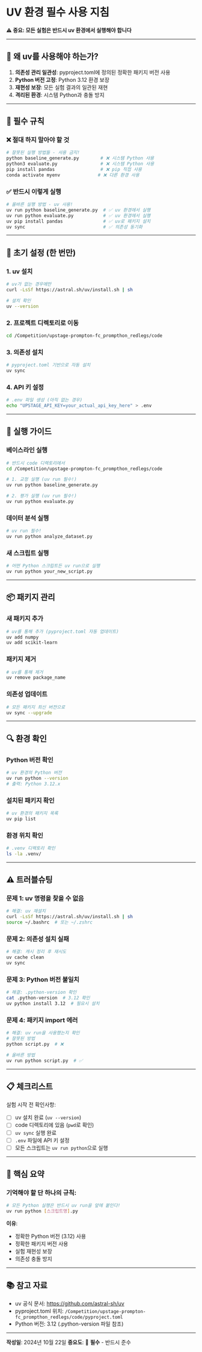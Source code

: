 # UV 환경 필수 사용 지침

**⚠️ 중요: 모든 실험은 반드시 uv 환경에서 실행해야 합니다**

---

## 📌 왜 uv를 사용해야 하는가?

1. **의존성 관리 일관성**: pyproject.toml에 정의된 정확한 패키지 버전 사용
2. **Python 버전 고정**: Python 3.12 환경 보장
3. **재현성 보장**: 모든 실험 결과의 일관된 재현
4. **격리된 환경**: 시스템 Python과 충돌 방지

---

## 🚨 필수 규칙

### ❌ 절대 하지 말아야 할 것
```bash
# 잘못된 실행 방법들 - 사용 금지!
python baseline_generate.py        # ❌ 시스템 Python 사용
python3 evaluate.py                # ❌ 시스템 Python 사용
pip install pandas                 # ❌ pip 직접 사용
conda activate myenv              # ❌ 다른 환경 사용
```

### ✅ 반드시 이렇게 실행
```bash
# 올바른 실행 방법 - uv 사용!
uv run python baseline_generate.py  # ✅ uv 환경에서 실행
uv run python evaluate.py           # ✅ uv 환경에서 실행
uv pip install pandas               # ✅ uv로 패키지 설치
uv sync                             # ✅ 의존성 동기화
```

---

## 🔧 초기 설정 (한 번만)

### 1. uv 설치
```bash
# uv가 없는 경우에만
curl -LsSf https://astral.sh/uv/install.sh | sh

# 설치 확인
uv --version
```

### 2. 프로젝트 디렉토리로 이동
```bash
cd /Competition/upstage-prompton-fc_prompthon_redlegs/code
```

### 3. 의존성 설치
```bash
# pyproject.toml 기반으로 자동 설치
uv sync
```

### 4. API 키 설정
```bash
# .env 파일 생성 (아직 없는 경우)
echo "UPSTAGE_API_KEY=your_actual_api_key_here" > .env
```

---

## 🚀 실행 가이드

### 베이스라인 실행
```bash
# 반드시 code 디렉토리에서
cd /Competition/upstage-prompton-fc_prompthon_redlegs/code

# 1. 교정 실행 (uv run 필수!)
uv run python baseline_generate.py

# 2. 평가 실행 (uv run 필수!)
uv run python evaluate.py
```

### 데이터 분석 실행
```bash
# uv run 필수!
uv run python analyze_dataset.py
```

### 새 스크립트 실행
```bash
# 어떤 Python 스크립트든 uv run으로 실행
uv run python your_new_script.py
```

---

## 📦 패키지 관리

### 새 패키지 추가
```bash
# uv를 통해 추가 (pyproject.toml 자동 업데이트)
uv add numpy
uv add scikit-learn
```

### 패키지 제거
```bash
# uv를 통해 제거
uv remove package_name
```

### 의존성 업데이트
```bash
# 모든 패키지 최신 버전으로
uv sync --upgrade
```

---

## 🔍 환경 확인

### Python 버전 확인
```bash
# uv 환경의 Python 버전
uv run python --version
# 출력: Python 3.12.x
```

### 설치된 패키지 확인
```bash
# uv 환경의 패키지 목록
uv pip list
```

### 환경 위치 확인
```bash
# .venv 디렉토리 확인
ls -la .venv/
```

---

## ⚠️ 트러블슈팅

### 문제 1: uv 명령을 찾을 수 없음
```bash
# 해결: uv 재설치
curl -LsSf https://astral.sh/uv/install.sh | sh
source ~/.bashrc  # 또는 ~/.zshrc
```

### 문제 2: 의존성 설치 실패
```bash
# 해결: 캐시 정리 후 재시도
uv cache clean
uv sync
```

### 문제 3: Python 버전 불일치
```bash
# 해결: .python-version 확인
cat .python-version  # 3.12 확인
uv python install 3.12  # 필요시 설치
```

### 문제 4: 패키지 import 에러
```bash
# 해결: uv run을 사용했는지 확인
# 잘못된 방법
python script.py  # ❌

# 올바른 방법
uv run python script.py  # ✅
```

---

## 📋 체크리스트

실험 시작 전 확인사항:

- [ ] uv 설치 완료 (`uv --version`)
- [ ] code 디렉토리에 있음 (`pwd`로 확인)
- [ ] `uv sync` 실행 완료
- [ ] `.env` 파일에 API 키 설정
- [ ] 모든 스크립트는 `uv run python`으로 실행

---

## 🎯 핵심 요약

### 기억해야 할 단 하나의 규칙:

```bash
# 모든 Python 실행은 반드시 uv run을 앞에 붙인다!
uv run python [스크립트명].py
```

**이유**:
- 정확한 Python 버전 (3.12) 사용
- 정확한 패키지 버전 사용
- 실험 재현성 보장
- 의존성 충돌 방지

---

## 📚 참고 자료

- uv 공식 문서: https://github.com/astral-sh/uv
- pyproject.toml 위치: `/Competition/upstage-prompton-fc_prompthon_redlegs/code/pyproject.toml`
- Python 버전: 3.12 (.python-version 파일 참조)

---

**작성일**: 2024년 10월 22일
**중요도**: 🔴 **필수** - 반드시 준수